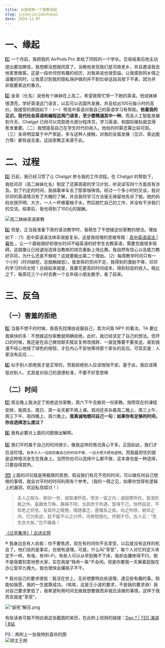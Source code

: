 ```yaml
---
title: 从我拒绝一个家教说起
slug: jujuejiajiaoshuoqi
date: 2024-12-07
---
```

# 一、缘起

1️⃣  一个月前，我把我的 AirPods  Pro 卖给了同校的一个学长。交易结束后他主动提出要加微信，我想都没想就同意了。当晚他发现我们是河南老乡，并且邀请我去他家里做客。这是一段坎坷但有趣的经历，对我来说也很受益。让我感到同乡情之温暖的同时，让我意识到我的隐私保护做的并不到位😅这段且按下不表，因为并非我要表达的重点。

2️⃣  金哥（化名）说他有个妹妹在上高二，希望我帮忙带一下她的英语。他说妹妹很漂亮，学好英语这门语言，以后可以去国外发展，并且给出100元每小时的高价。我接受的原因如下：（一）带高中英语对我自己的英语学习有帮助。**依着我的见识，现代社会英语和编程这两门语言，至少要精通其中一种**。而且人工智能发展到今天，Chatgpt 已经可以完胜绝大部分程序员，学习英语、和国际接轨就显得愈发重要。（二）我想提高自己在学生时代的收入。他给的时薪还算比较可观。（三）金哥明显属于中产家庭，多与这种人接触，对我的全面发展（见识、表达能力等）都有益无害。这段家教正来源于此。

# 二、过程

3️⃣  日前，我已经习惯了让 Chatgpt 参与我的工作流程。在 Chatgpt 的帮助下，我给邓邓（高二妹妹化名）制定了还算周密的学习计划，听说读写四个方面具有涉及。到了约定的时间，我骑着单车去了那家咖啡馆。经过一个多小时的交谈，我对邓邓的英语情况有了大概的了解，并且我将学习方法毫无保留地告诉了她。她的妈妈也很开明、大方，一人一杯蜂蜜柚子水，然后她忙自己的工作，并没有干涉我们的交流。结束后，我也得到了100元的报酬。

![高二妹妹英语家教](https://obsidian-picgo-1314839904.cos.ap-guangzhou.myqcloud.com/obsidian_pictures/%E9%AB%98%E4%BA%8C%E5%A6%B9%E5%A6%B9%E8%8B%B1%E8%AF%AD%E5%AE%B6%E6%95%99.jpg)

4️⃣  但是，正当我准备下周的语法教学时，我萌生了不想接这份家教的想法。理由如下：（1）高中英语语法体系很是复杂。这是我梳理的思维导图：[高中英语语法 | 幕布](https://mubu.com/app/edit/home/3wh7yameL3d#m)  。让一个基础很好却很长时间不碰英语的好学生去教英语，需要克服很多阻碍。这就像让已经退役选择当教练的球员重新上场比赛。我自然有信心以及能力教好邓邓，为什么还是不做呢？这就要搬出第二个理由。（2）每周教学时间只有一个小时（时间越短，总报酬越低）。我发挥的空间不足，我得到的激励不够，邓邓的学习时间太短！总结起来就是，我要花更高的时间成本，得到较低的收入。相比之下，每周花三个小时去教一个五年级小朋友数学，香了起来。

# 三、反刍

## （一）害羞的拒绝

5️⃣  当我不想干的时候，我首先找理由说服自己，其次问我 NPY 的看法。TA 要比我爽快的多：不想接这份家教就明确拒绝。此时，我已经坚定了自己的想法。但开口的时候，我还是在自己微信聊天框反复修改措辞、一直犹豫要不要发送，直到我漫不经心地按了绿色的按钮，才在内心不安地等待那个家长的反应。可现实是：人家没有反应……

6️⃣  似乎别人拒绝我才是正常的，而我拒绝别人应该惴惴不安。基于此，我应该降低对别人、尤其是对自己的道德标准，不要不好意思嘛

## （二）时间

7️⃣  周五晚上我决定了拒绝这份家教，周六下午去做另一份家教。按照现在的课程安排，我周五、周日、周一全天都不用上课。其间还夹杂着周二晚上、周三上午、周三下午、周四晚上、周六晚上。**我真诚地想问自己一句：如果你有足够的时间，你会选择怎么度过？**


8️⃣  我有必要对上面的问题做出解释。


9️⃣  我们平时属于自己的时间很少，像我这样的情况真心不多。正因如此，我们才应该珍惜。`有多少人一边抱怨着自己的时间不够，一边大把大把地虚掷`。而我最担忧的就是这种情况发生在我身上。当然你也可以选择什么都不做，这本身也是一种选择，只要自得其所。

🔟 上面的问句就是用极限的思想，假设我们有花不完的时间，可以做任何自己想做的事情，就会对平时的时间利用有个参考。（我的一得之见，如果你觉得有逻辑上的漏洞，欢迎私信探讨！）


>夫人之相与，俯仰一世，或取诸怀抱，悟言一室之内；或因寄所托，放浪形骸之外。虽趣舍万殊，静躁不同，当其欣于所遇，暂得于己，快然自足，不知老之将至。及其所之既倦，情随事迁，感慨系之矣。向之所欣，俯仰之间，已为陈迹，犹不能不以之兴怀。况修短随化，终期于尽。古人云：“死生亦大矣。”岂不痛哉！

[《兰亭集序》| 古诗文网](https://www.gushiwen.cn/shiwenv.aspx?id=af279f0cdd95)


®️  我身边总有人劝我：你不要焦虑，现在有时间你不去享受，以后就没有这样的机会了。他们说的是事实，也很有道理。可是，什么叫“享受”，每个人对它的定义肯定不一样。有电、有Wi-Fi，有些人可以从早到晚不下床，我却会腰疼得不行。倒不是我要刻意地卷大家，实在我是“贱命一条”不会闲。但是你要我一天撅着屁股在办公室早九晚九，我也很快会撂挑子不干。

®️  我对自己的要求很低：我活在世上，无非想要明白些道理，遇见些有趣的事。倘能如我愿，我的一生就算成功。（咳咳，这是王小波的要求，不是我的要求😅）我对自己要求更低了，我希望利用时间去做我想要做而非我应该做的事情，这样于我而言就是“享受”。



![“装死”解压.png](https://obsidian-picgo-1314839904.cos.ap-guangzhou.myqcloud.com/obsidian_pictures/202412081505024.png)



有些读者可能不明白我这张截图的来历，在此附上视频的链接：[Dan ? | TED 演讲 | B站](https://www.bilibili.com/video/BV1ZV411a7Fc/?spm_id_from=333.337.search-card.all.click&vd_source=5ed86fb49c71c107c5549935f94050e7)



PS：再附上一张我特别喜欢的图  
![顽主王朔](https://obsidian-picgo-1314839904.cos.ap-guangzhou.myqcloud.com/obsidian_pictures%2F202403091555601.png)